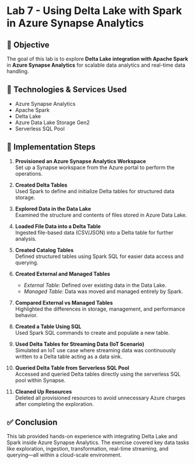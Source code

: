 
# Lab 7 - Using Delta Lake with Spark in Azure Synapse Analytics

## 📌 Objective  
The goal of this lab is to explore **Delta Lake integration with Apache Spark** in **Azure Synapse Analytics** for scalable data analytics and real-time data handling.

## 🧰 Technologies & Services Used
- Azure Synapse Analytics  
- Apache Spark  
- Delta Lake  
- Azure Data Lake Storage Gen2  
- Serverless SQL Pool  

## 📂 Implementation Steps

1. **Provisioned an Azure Synapse Analytics Workspace**  
   Set up a Synapse workspace from the Azure portal to perform the operations.

2. **Created Delta Tables**  
   Used Spark to define and initialize Delta tables for structured data storage.

3. **Explored Data in the Data Lake**  
   Examined the structure and contents of files stored in Azure Data Lake.

4. **Loaded File Data into a Delta Table**  
   Ingested file-based data (CSV/JSON) into a Delta table for further analysis.

5. **Created Catalog Tables**  
   Defined structured tables using Spark SQL for easier data access and querying.

6. **Created External and Managed Tables**  
   - *External Table:* Defined over existing data in the Data Lake.  
   - *Managed Table:* Data was moved and managed entirely by Spark.

7. **Compared External vs Managed Tables**  
   Highlighted the differences in storage, management, and performance behavior.

8. **Created a Table Using SQL**  
   Used Spark SQL commands to create and populate a new table.

9. **Used Delta Tables for Streaming Data (IoT Scenario)**  
   Simulated an IoT use case where streaming data was continuously written to a Delta table acting as a data sink.

10. **Queried Delta Table from Serverless SQL Pool**  
    Accessed and queried Delta tables directly using the serverless SQL pool within Synapse.

11. **Cleaned Up Resources**  
    Deleted all provisioned resources to avoid unnecessary Azure charges after completing the exploration.

## ✅ Conclusion  
This lab provided hands-on experience with integrating Delta Lake and Spark inside Azure Synapse Analytics. The exercise covered key data tasks like exploration, ingestion, transformation, real-time streaming, and querying—all within a cloud-scale environment.
